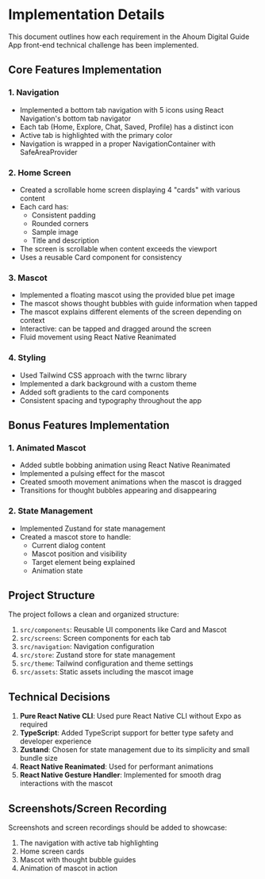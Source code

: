 # Implementation Details

This document outlines how each requirement in the Ahoum Digital Guide App front-end technical challenge has been implemented.

## Core Features Implementation

### 1. Navigation
- Implemented a bottom tab navigation with 5 icons using React Navigation's bottom tab navigator
- Each tab (Home, Explore, Chat, Saved, Profile) has a distinct icon
- Active tab is highlighted with the primary color
- Navigation is wrapped in a proper NavigationContainer with SafeAreaProvider

### 2. Home Screen
- Created a scrollable home screen displaying 4 "cards" with various content
- Each card has:
  - Consistent padding
  - Rounded corners
  - Sample image
  - Title and description
- The screen is scrollable when content exceeds the viewport
- Uses a reusable Card component for consistency

### 3. Mascot
- Implemented a floating mascot using the provided blue pet image
- The mascot shows thought bubbles with guide information when tapped
- The mascot explains different elements of the screen depending on context
- Interactive: can be tapped and dragged around the screen
- Fluid movement using React Native Reanimated

### 4. Styling
- Used Tailwind CSS approach with the twrnc library
- Implemented a dark background with a custom theme
- Added soft gradients to the card components
- Consistent spacing and typography throughout the app

## Bonus Features Implementation

### 1. Animated Mascot
- Added subtle bobbing animation using React Native Reanimated
- Implemented a pulsing effect for the mascot
- Created smooth movement animations when the mascot is dragged
- Transitions for thought bubbles appearing and disappearing

### 2. State Management
- Implemented Zustand for state management
- Created a mascot store to handle:
  - Current dialog content
  - Mascot position and visibility
  - Target element being explained
  - Animation state

## Project Structure

The project follows a clean and organized structure:

1. `src/components`: Reusable UI components like Card and Mascot
2. `src/screens`: Screen components for each tab
3. `src/navigation`: Navigation configuration
4. `src/store`: Zustand store for state management
5. `src/theme`: Tailwind configuration and theme settings
6. `src/assets`: Static assets including the mascot image

## Technical Decisions

1. **Pure React Native CLI**: Used pure React Native CLI without Expo as required
2. **TypeScript**: Added TypeScript support for better type safety and developer experience
3. **Zustand**: Chosen for state management due to its simplicity and small bundle size
4. **React Native Reanimated**: Used for performant animations
5. **React Native Gesture Handler**: Implemented for smooth drag interactions with the mascot

## Screenshots/Screen Recording

Screenshots and screen recordings should be added to showcase:
1. The navigation with active tab highlighting
2. Home screen cards
3. Mascot with thought bubble guides
4. Animation of mascot in action 